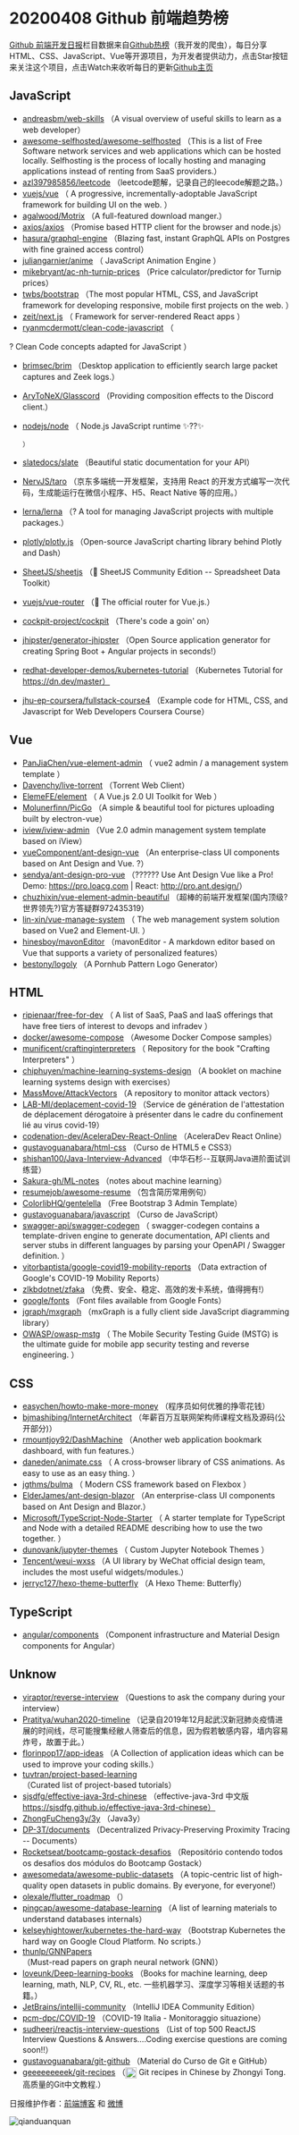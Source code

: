 # 20200408 Github 前端趋势榜

[Github 前端开发日报](http://caibaojian.com/c/news)栏目数据来自[Github热榜](http://news.caibaojian.com/)（我开发的爬虫），每日分享HTML、CSS、JavaScript、Vue等开源项目，为开发者提供动力，点击Star按钮来关注这个项目，点击Watch来收听每日的更新[Github主页](https://github.com/kujian/githubTrending)
## JavaScript

* [andreasbm/web-skills](https://github.com/andreasbm/web-skills) （A visual overview of useful skills to learn as a web developer）
* [awesome-selfhosted/awesome-selfhosted](https://github.com/awesome-selfhosted/awesome-selfhosted) （This is a list of Free Software network services and web applications which can be hosted locally. Selfhosting is the process of locally hosting and managing applications instead of renting from SaaS providers.）
* [azl397985856/leetcode](https://github.com/azl397985856/leetcode) （leetcode题解，记录自己的leecode解题之路。）
* [vuejs/vue](https://github.com/vuejs/vue) （
        A progressive, incrementally-adoptable JavaScript framework for building UI on the web.
      ）
* [agalwood/Motrix](https://github.com/agalwood/Motrix) （A full-featured download manger.）
* [axios/axios](https://github.com/axios/axios) （Promise based HTTP client for the browser and node.js）
* [hasura/graphql-engine](https://github.com/hasura/graphql-engine) （Blazing fast, instant GraphQL APIs on Postgres with fine grained access control）
* [juliangarnier/anime](https://github.com/juliangarnier/anime) （
        JavaScript Animation Engine
      ）
* [mikebryant/ac-nh-turnip-prices](https://github.com/mikebryant/ac-nh-turnip-prices) （Price calculator/predictor for Turnip prices）
* [twbs/bootstrap](https://github.com/twbs/bootstrap) （The most popular HTML, CSS, and JavaScript framework for developing responsive, mobile first projects on the web.
      ）
* [zeit/next.js](https://github.com/zeit/next.js) （
        Framework for server-rendered React apps
      ）
* [ryanmcdermott/clean-code-javascript](https://github.com/ryanmcdermott/clean-code-javascript) （
        
? Clean Code concepts adapted for JavaScript
      ）
* [brimsec/brim](https://github.com/brimsec/brim) （Desktop application to efficiently search large packet captures and Zeek logs.）
* [AryToNeX/Glasscord](https://github.com/AryToNeX/Glasscord) （Providing composition effects to the Discord client.）
* [nodejs/node](https://github.com/nodejs/node) （
        Node.js JavaScript runtime ✨??✨

      ）
* [slatedocs/slate](https://github.com/slatedocs/slate) （Beautiful static documentation for your API）
* [NervJS/taro](https://github.com/NervJS/taro) （京东多端统一开发框架，支持用 React 的开发方式编写一次代码，生成能运行在微信小程序、H5、React Native 等的应用。）
* [lerna/lerna](https://github.com/lerna/lerna) （? A tool for managing JavaScript projects with multiple packages.）
* [plotly/plotly.js](https://github.com/plotly/plotly.js) （Open-source JavaScript charting library behind Plotly and Dash）
* [SheetJS/sheetjs](https://github.com/SheetJS/sheetjs) （&#x1f4d7; SheetJS Community Edition -- Spreadsheet Data Toolkit）
* [vuejs/vue-router](https://github.com/vuejs/vue-router) （&#x1f6a6; The official router for Vue.js.）
* [cockpit-project/cockpit](https://github.com/cockpit-project/cockpit) （There's code a goin' on）
* [jhipster/generator-jhipster](https://github.com/jhipster/generator-jhipster) （Open Source application generator for creating Spring Boot + Angular projects in seconds!）
* [redhat-developer-demos/kubernetes-tutorial](https://github.com/redhat-developer-demos/kubernetes-tutorial) （Kubernetes Tutorial for https://dn.dev/master）
* [jhu-ep-coursera/fullstack-course4](https://github.com/jhu-ep-coursera/fullstack-course4) （Example code for HTML, CSS, and Javascript for Web Developers Coursera Course）

## Vue

* [PanJiaChen/vue-element-admin](https://github.com/PanJiaChen/vue-element-admin) （
        vue2 admin / a management system template
      ）
* [Davenchy/live-torrent](https://github.com/Davenchy/live-torrent) （Torrent Web Client）
* [ElemeFE/element](https://github.com/ElemeFE/element) （
        A Vue.js 2.0 UI Toolkit for Web
      ）
* [Molunerfinn/PicGo](https://github.com/Molunerfinn/PicGo) （A simple &amp; beautiful tool for pictures uploading built by electron-vue）
* [iview/iview-admin](https://github.com/iview/iview-admin) （Vue 2.0 admin management system template based on iView）
* [vueComponent/ant-design-vue](https://github.com/vueComponent/ant-design-vue) （An enterprise-class UI components based on Ant Design and Vue. ?）
* [sendya/ant-design-pro-vue](https://github.com/sendya/ant-design-pro-vue) （??&#x200d;???&#x200d;? Use Ant Design Vue like a Pro! Demo: <a href="https://pro.loacg.com" rel="nofollow">https://pro.loacg.com</a> | React: <a href="http://pro.ant.design/" rel="nofollow">http://pro.ant.design/</a>）
* [chuzhixin/vue-element-admin-beautiful](https://github.com/chuzhixin/vue-element-admin-beautiful) （超棒的前端开发框架(国内顶级?世界领先?)官方答疑群972435319）
* [lin-xin/vue-manage-system](https://github.com/lin-xin/vue-manage-system) （
        The web management system solution based on Vue2 and Element-UI.
      ）
* [hinesboy/mavonEditor](https://github.com/hinesboy/mavonEditor) （mavonEditor - A markdown editor based on Vue that supports a variety of personalized features）
* [bestony/logoly](https://github.com/bestony/logoly) （A Pornhub Pattern Logo Generator）

## HTML

* [ripienaar/free-for-dev](https://github.com/ripienaar/free-for-dev) （
        A list of SaaS, PaaS and IaaS offerings that have free tiers of interest to devops and infradev
      ）
* [docker/awesome-compose](https://github.com/docker/awesome-compose) （Awesome Docker Compose samples）
* [munificent/craftinginterpreters](https://github.com/munificent/craftinginterpreters) （
        Repository for the book "Crafting Interpreters"
      ）
* [chiphuyen/machine-learning-systems-design](https://github.com/chiphuyen/machine-learning-systems-design) （A booklet on machine learning systems design with exercises）
* [MassMove/AttackVectors](https://github.com/MassMove/AttackVectors) （A repository to monitor attack vectors）
* [LAB-MI/deplacement-covid-19](https://github.com/LAB-MI/deplacement-covid-19) （Service de génération de l'attestation de déplacement dérogatoire à présenter dans le cadre du confinement lié au virus covid-19）
* [codenation-dev/AceleraDev-React-Online](https://github.com/codenation-dev/AceleraDev-React-Online) （AceleraDev React Online）
* [gustavoguanabara/html-css](https://github.com/gustavoguanabara/html-css) （Curso de HTML5 e CSS3）
* [shishan100/Java-Interview-Advanced](https://github.com/shishan100/Java-Interview-Advanced) （中华石杉--互联网Java进阶面试训练营）
* [Sakura-gh/ML-notes](https://github.com/Sakura-gh/ML-notes) （notes about machine learning）
* [resumejob/awesome-resume](https://github.com/resumejob/awesome-resume) （包含简历常用例句）
* [ColorlibHQ/gentelella](https://github.com/ColorlibHQ/gentelella) （Free Bootstrap 3 Admin Template）
* [gustavoguanabara/javascript](https://github.com/gustavoguanabara/javascript) （Curso de JavaScript）
* [swagger-api/swagger-codegen](https://github.com/swagger-api/swagger-codegen) （
        swagger-codegen contains a template-driven engine to generate documentation, API clients and server stubs in different languages by parsing your OpenAPI / Swagger definition.
      ）
* [vitorbaptista/google-covid19-mobility-reports](https://github.com/vitorbaptista/google-covid19-mobility-reports) （Data extraction of Google's COVID-19 Mobility Reports）
* [zlkbdotnet/zfaka](https://github.com/zlkbdotnet/zfaka) （免费、安全、稳定、高效的发卡系统，值得拥有!）
* [google/fonts](https://github.com/google/fonts) （Font files available from Google Fonts）
* [jgraph/mxgraph](https://github.com/jgraph/mxgraph) （mxGraph is a fully client side JavaScript diagramming library）
* [OWASP/owasp-mstg](https://github.com/OWASP/owasp-mstg) （
         The Mobile Security Testing Guide (MSTG) is the ultimate guide for mobile app security testing and reverse engineering.
      ）

## CSS

* [easychen/howto-make-more-money](https://github.com/easychen/howto-make-more-money) （程序员如何优雅的挣零花钱）
* [bjmashibing/InternetArchitect](https://github.com/bjmashibing/InternetArchitect) （年薪百万互联网架构师课程文档及源码(公开部分)）
* [rmountjoy92/DashMachine](https://github.com/rmountjoy92/DashMachine) （Another web application bookmark dashboard, with fun features.）
* [daneden/animate.css](https://github.com/daneden/animate.css) （
        A cross-browser library of CSS animations. As easy to use as an easy thing.
      ）
* [jgthms/bulma](https://github.com/jgthms/bulma) （
        Modern CSS framework based on Flexbox
      ）
* [ElderJames/ant-design-blazor](https://github.com/ElderJames/ant-design-blazor) （An enterprise-class UI components based on Ant Design and Blazor.）
* [Microsoft/TypeScript-Node-Starter](https://github.com/Microsoft/TypeScript-Node-Starter) （
        A starter template for TypeScript and Node with a detailed README describing how to use the two together.
      ）
* [dunovank/jupyter-themes](https://github.com/dunovank/jupyter-themes) （
        Custom Jupyter Notebook Themes
      ）
* [Tencent/weui-wxss](https://github.com/Tencent/weui-wxss) （A UI library by WeChat official design team, includes the most useful widgets/modules.）
* [jerryc127/hexo-theme-butterfly](https://github.com/jerryc127/hexo-theme-butterfly) （A Hexo Theme: Butterfly）

## TypeScript

* [angular/components](https://github.com/angular/components) （Component infrastructure and Material Design components for Angular）

## Unknow

* [viraptor/reverse-interview](https://github.com/viraptor/reverse-interview) （Questions to ask the company during your interview）
* [Pratitya/wuhan2020-timeline](https://github.com/Pratitya/wuhan2020-timeline) （记录自2019年12月起武汉新冠肺炎疫情进展的时间线，尽可能搜集经敝人筛查后的信息，因为假若敏感内容，墙内容易炸号，故置于此。）
* [florinpop17/app-ideas](https://github.com/florinpop17/app-ideas) （A Collection of application ideas which can be used to improve your coding skills.）
* [tuvtran/project-based-learning](https://github.com/tuvtran/project-based-learning) （Curated list of project-based tutorials）
* [sjsdfg/effective-java-3rd-chinese](https://github.com/sjsdfg/effective-java-3rd-chinese) （effective-java-3rd 中文版 https://sjsdfg.github.io/effective-java-3rd-chinese）
* [ZhongFuCheng3y/3y](https://github.com/ZhongFuCheng3y/3y) （Java3y）
* [DP-3T/documents](https://github.com/DP-3T/documents) （Decentralized Privacy-Preserving Proximity Tracing -- Documents）
* [Rocketseat/bootcamp-gostack-desafios](https://github.com/Rocketseat/bootcamp-gostack-desafios) （Repositório contendo todos os desafios dos módulos do Bootcamp Gostack）
* [awesomedata/awesome-public-datasets](https://github.com/awesomedata/awesome-public-datasets) （A topic-centric list of high-quality open datasets in public domains. By everyone, for everyone!）
* [olexale/flutter_roadmap](https://github.com/olexale/flutter_roadmap) （）
* [pingcap/awesome-database-learning](https://github.com/pingcap/awesome-database-learning) （A list of learning materials to understand databases internals）
* [kelseyhightower/kubernetes-the-hard-way](https://github.com/kelseyhightower/kubernetes-the-hard-way) （Bootstrap Kubernetes the hard way on Google Cloud Platform. No scripts.）
* [thunlp/GNNPapers](https://github.com/thunlp/GNNPapers) （Must-read papers on graph neural network (GNN)）
* [loveunk/Deep-learning-books](https://github.com/loveunk/Deep-learning-books) （Books for machine learning, deep learning, math, NLP, CV, RL, etc. 一些机器学习、深度学习等相关话题的书籍。）
* [JetBrains/intellij-community](https://github.com/JetBrains/intellij-community) （IntelliJ IDEA Community Edition）
* [pcm-dpc/COVID-19](https://github.com/pcm-dpc/COVID-19) （COVID-19 Italia - Monitoraggio situazione）
* [sudheerj/reactjs-interview-questions](https://github.com/sudheerj/reactjs-interview-questions) （List of top 500 ReactJS Interview Questions &amp; Answers....Coding exercise questions are coming soon!!）
* [gustavoguanabara/git-github](https://github.com/gustavoguanabara/git-github) （Material do Curso de Git e GitHub）
* [geeeeeeeeek/git-recipes](https://github.com/geeeeeeeeek/git-recipes) （<img class="emoji" title=":octocat:" alt=":octocat:" src="https://assets-cdn.github.com/images/icons/emoji/octocat.png" height="20" width="20" align="absmiddle"> Git recipes in Chinese by Zhongyi Tong. 高质量的Git中文教程.）


日报维护作者：[前端博客](http://caibaojian.com/) 和 [微博](http://caibaojian.com/go/weibo)

![qianduanquan](https://user-images.githubusercontent.com/3055447/38468989-651132ac-3b80-11e8-8e6b-15122322a9d7.png)